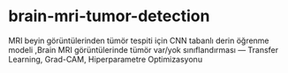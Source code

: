 # brain-mri-tumor-detection
MRI beyin görüntülerinden tümör tespiti için CNN tabanlı derin öğrenme modeli ,Brain MRI görüntülerinde tümör var/yok sınıflandırması — Transfer Learning, Grad-CAM, Hiperparametre Optimizasyonu
